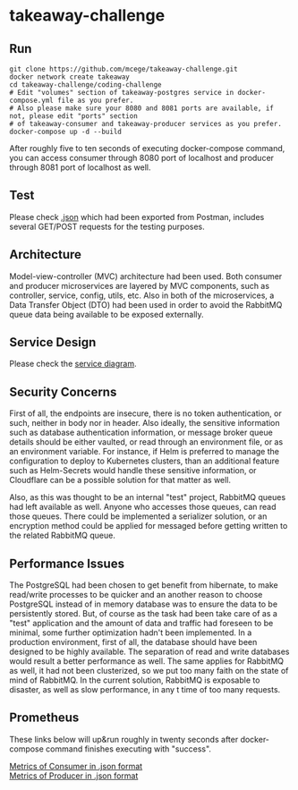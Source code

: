 # takeaway-challenge

## Run

```
git clone https://github.com/mcege/takeaway-challenge.git
docker network create takeaway
cd takeaway-challenge/coding-challenge
# Edit "volumes" section of takeaway-postgres service in docker-compose.yml file as you prefer.
# Also please make sure your 8080 and 8081 ports are available, if not, please edit "ports" section 
# of takeaway-consumer and takeaway-producer services as you prefer.
docker-compose up -d --build
```
After roughly five to ten seconds of executing docker-compose command, you can access consumer through 8080 port of localhost and producer through 8081 port of localhost as well.

## Test

Please check [.json](https://github.com/mcege/takeaway-challenge/blob/master/coding-challenge/takeaway.postman_collection.json) which had been exported from Postman, includes several GET/POST requests for the testing purposes.

## Architecture

Model-view-controller (MVC) architecture had been used. Both consumer and producer microservices are layered by MVC components, such as controller, service, config, utils, etc. Also in both of the microservices, a Data Transfer Object (DTO) had been used in order to avoid the RabbitMQ queue data being available to be exposed externally. 

## Service Design

Please check the [service diagram](https://github.com/mcege/takeaway-challenge/blob/master/takeaway-service-diagram.png).

## Security Concerns

First of all, the endpoints are insecure, there is no token authentication, or such, neither in body nor in header. Also ideally, the sensitive information such as database authentication information, or message broker queue details should be either vaulted, or read through an environment file, or as an environment variable. For instance, if Helm is preferred to manage the configuration to deploy to Kubernetes clusters, than an additional feature such as Helm-Secrets would handle these sensitive information, or Cloudflare can be a possible solution for that matter as well.

Also, as this was thought to be an internal "test" project, RabbitMQ queues had left available as well. Anyone who accesses those queues, can read those queues. There could be implemented a serializer solution, or an encryption method could be applied for messaged before getting written to the related RabbitMQ queue. 

## Performance Issues

The PostgreSQL had been chosen to get benefit from hibernate, to make read/write processes to be quicker and an another reason to choose PostgreSQL instead of in memory database was to ensure the data to be persistently stored. But, of course as the task had been take care of as a "test" application and the amount of data and traffic had foreseen to be minimal, some further optimization hadn't been implemented. In a production environment, first of all, the database should have been designed to be highly available. The separation of read and write databases would result a better performance as well. The same applies for RabbitMQ as well, it had not been clusterized, so we put too many faith on the state of mind of RabbitMQ. In the current solution, RabbitMQ is exposable to disaster, as well as slow performance, in any t time of too many requests. 

## Prometheus

These links below will up&run roughly in twenty seconds after docker-compose command finishes executing with "success".

[Metrics of Consumer in .json format](http://localhost:8080/actuator/prometheus)<br/>
[Metrics of Producer in .json format](http://localhost:8081/actuator/prometheus)
